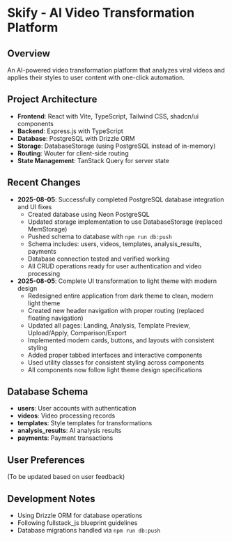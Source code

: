 # Skify - AI Video Transformation Platform

## Overview
An AI-powered video transformation platform that analyzes viral videos and applies their styles to user content with one-click automation.

## Project Architecture
- **Frontend**: React with Vite, TypeScript, Tailwind CSS, shadcn/ui components
- **Backend**: Express.js with TypeScript
- **Database**: PostgreSQL with Drizzle ORM 
- **Storage**: DatabaseStorage (using PostgreSQL instead of in-memory)
- **Routing**: Wouter for client-side routing
- **State Management**: TanStack Query for server state

## Recent Changes
- **2025-08-05**: Successfully completed PostgreSQL database integration and UI fixes
  - Created database using Neon PostgreSQL  
  - Updated storage implementation to use DatabaseStorage (replaced MemStorage)
  - Pushed schema to database with `npm run db:push`
  - Schema includes: users, videos, templates, analysis_results, payments
  - Database connection tested and verified working
  - All CRUD operations ready for user authentication and video processing
- **2025-08-05**: Complete UI transformation to light theme with modern design
  - Redesigned entire application from dark theme to clean, modern light theme
  - Created new header navigation with proper routing (replaced floating navigation)
  - Updated all pages: Landing, Analysis, Template Preview, Upload/Apply, Comparison/Export
  - Implemented modern cards, buttons, and layouts with consistent styling
  - Added proper tabbed interfaces and interactive components
  - Used utility classes for consistent styling across components
  - All components now follow light theme design specifications

## Database Schema
- **users**: User accounts with authentication
- **videos**: Video processing records
- **templates**: Style templates for transformations
- **analysis_results**: AI analysis results
- **payments**: Payment transactions

## User Preferences
(To be updated based on user feedback)

## Development Notes
- Using Drizzle ORM for database operations
- Following fullstack_js blueprint guidelines
- Database migrations handled via `npm run db:push`